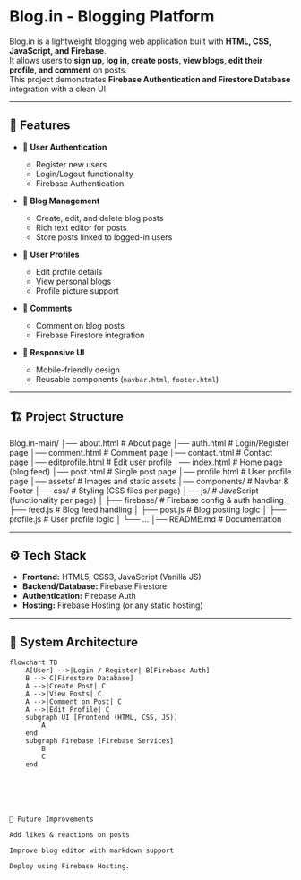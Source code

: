 # Blog.in - Blogging Platform

Blog.in is a lightweight blogging web application built with **HTML, CSS, JavaScript, and Firebase**.  
It allows users to **sign up, log in, create posts, view blogs, edit their profile, and comment** on posts.  
This project demonstrates **Firebase Authentication and Firestore Database** integration with a clean UI.

---

## 🚀 Features

- 🔐 **User Authentication**
  - Register new users
  - Login/Logout functionality
  - Firebase Authentication

- 📝 **Blog Management**
  - Create, edit, and delete blog posts
  - Rich text editor for posts
  - Store posts linked to logged-in users

- 👤 **User Profiles**
  - Edit profile details
  - View personal blogs
  - Profile picture support

- 💬 **Comments**
  - Comment on blog posts
  - Firebase Firestore integration

- 📱 **Responsive UI**
  - Mobile-friendly design
  - Reusable components (`navbar.html`, `footer.html`)

---

## 🏗️ Project Structure



Blog.in-main/
│── about.html # About page
│── auth.html # Login/Register page
│── comment.html # Comment page
│── contact.html # Contact page
│── editprofile.html # Edit user profile
│── index.html # Home page (blog feed)
│── post.html # Single post page
│── profile.html # User profile page
│── assets/ # Images and static assets
│── components/ # Navbar & Footer
│── css/ # Styling (CSS files per page)
│── js/ # JavaScript (functionality per page)
│ ├── firebase/ # Firebase config & auth handling
│ ├── feed.js # Blog feed handling
│ ├── post.js # Blog posting logic
│ ├── profile.js # User profile logic
│ └── ...
│── README.md # Documentation


---

## ⚙️ Tech Stack

- **Frontend:** HTML5, CSS3, JavaScript (Vanilla JS)
- **Backend/Database:** Firebase Firestore
- **Authentication:** Firebase Auth
- **Hosting:** Firebase Hosting (or any static hosting)

---

## 🔑 System Architecture

```mermaid
flowchart TD
    A[User] -->|Login / Register| B[Firebase Auth]
    B --> C[Firestore Database]
    A -->|Create Post| C
    A -->|View Posts| C
    A -->|Comment on Post| C
    A -->|Edit Profile| C
    subgraph UI [Frontend (HTML, CSS, JS)]
        A
    end
    subgraph Firebase [Firebase Services]
        B
        C
    end






📌 Future Improvements

Add likes & reactions on posts

Improve blog editor with markdown support

Deploy using Firebase Hosting.
